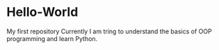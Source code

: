 # Hello-World
My first repository
Currently I am tring to understand the basics of OOP programming and learn Python.
